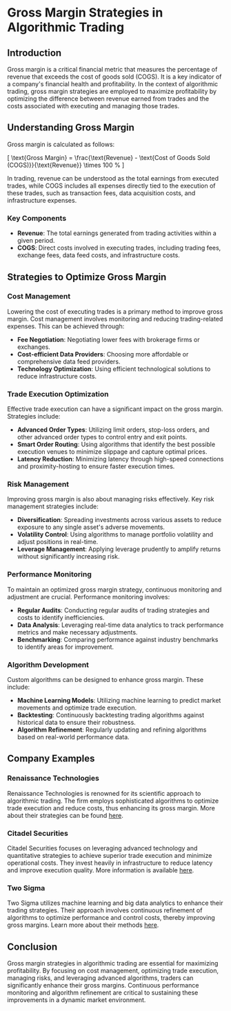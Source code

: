 # Gross Margin Strategies in Algorithmic Trading

## Introduction
Gross margin is a critical financial metric that measures the percentage of revenue that exceeds the cost of goods sold (COGS). It is a key indicator of a company's financial health and profitability. In the context of algorithmic trading, gross margin strategies are employed to maximize profitability by optimizing the difference between revenue earned from trades and the costs associated with executing and managing those trades.

## Understanding Gross Margin
Gross margin is calculated as follows:

\[ \text{Gross Margin} = \frac{\text{Revenue} - \text{Cost of Goods Sold (COGS)}}{\text{Revenue}} \times 100 \% \]

In trading, revenue can be understood as the total earnings from executed trades, while COGS includes all expenses directly tied to the execution of these trades, such as transaction fees, data acquisition costs, and infrastructure expenses.

### Key Components

- **Revenue**: The total earnings generated from trading activities within a given period.
- **COGS**: Direct costs involved in executing trades, including trading fees, exchange fees, data feed costs, and infrastructure costs.

## Strategies to Optimize Gross Margin

### Cost Management
Lowering the cost of executing trades is a primary method to improve gross margin. Cost management involves monitoring and reducing trading-related expenses. This can be achieved through:

- **Fee Negotiation**: Negotiating lower fees with brokerage firms or exchanges.
- **Cost-efficient Data Providers**: Choosing more affordable or comprehensive data feed providers.
- **Technology Optimization**: Using efficient technological solutions to reduce infrastructure costs.

### Trade Execution Optimization
Effective trade execution can have a significant impact on the gross margin. Strategies include:

- **Advanced Order Types**: Utilizing limit orders, stop-loss orders, and other advanced order types to control entry and exit points.
- **Smart Order Routing**: Using algorithms that identify the best possible execution venues to minimize slippage and capture optimal prices.
- **Latency Reduction**: Minimizing latency through high-speed connections and proximity-hosting to ensure faster execution times.

### Risk Management
Improving gross margin is also about managing risks effectively. Key risk management strategies include:

- **Diversification**: Spreading investments across various assets to reduce exposure to any single asset's adverse movements.
- **Volatility Control**: Using algorithms to manage portfolio volatility and adjust positions in real-time.
- **Leverage Management**: Applying leverage prudently to amplify returns without significantly increasing risk.

### Performance Monitoring
To maintain an optimized gross margin strategy, continuous monitoring and adjustment are crucial. Performance monitoring involves:

- **Regular Audits**: Conducting regular audits of trading strategies and costs to identify inefficiencies.
- **Data Analysis**: Leveraging real-time data analytics to track performance metrics and make necessary adjustments.
- **Benchmarking**: Comparing performance against industry benchmarks to identify areas for improvement.

### Algorithm Development
Custom algorithms can be designed to enhance gross margin. These include:

- **Machine Learning Models**: Utilizing machine learning to predict market movements and optimize trade execution.
- **Backtesting**: Continuously backtesting trading algorithms against historical data to ensure their robustness.
- **Algorithm Refinement**: Regularly updating and refining algorithms based on real-world performance data.

## Company Examples

### Renaissance Technologies
Renaissance Technologies is renowned for its scientific approach to algorithmic trading. The firm employs sophisticated algorithms to optimize trade execution and reduce costs, thus enhancing its gross margin. More about their strategies can be found [here](https://www.rentec.com/).

### Citadel Securities
Citadel Securities focuses on leveraging advanced technology and quantitative strategies to achieve superior trade execution and minimize operational costs. They invest heavily in infrastructure to reduce latency and improve execution quality. More information is available [here](https://www.citadelsecurities.com/).

### Two Sigma
Two Sigma utilizes machine learning and big data analytics to enhance their trading strategies. Their approach involves continuous refinement of algorithms to optimize performance and control costs, thereby improving gross margins. Learn more about their methods [here](https://www.twosigma.com/).

## Conclusion
Gross margin strategies in algorithmic trading are essential for maximizing profitability. By focusing on cost management, optimizing trade execution, managing risks, and leveraging advanced algorithms, traders can significantly enhance their gross margins. Continuous performance monitoring and algorithm refinement are critical to sustaining these improvements in a dynamic market environment.